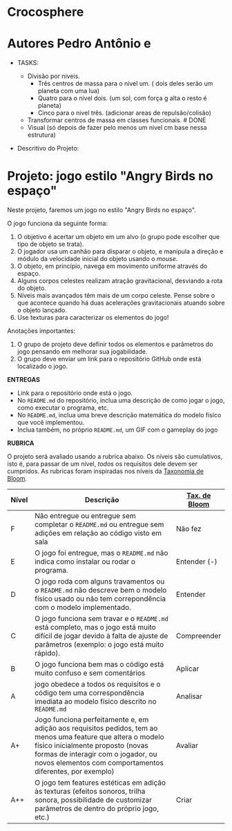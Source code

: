 # Crocosphere

# Autores Pedro Antônio e 

- TASKS:
    - Divisão por niveis.
        - Três centros de massa para o nivel um. ( dois deles serão um planeta com uma lua)
        - Quatro para o nivel dois. (um sol, com força g alta o resto é planeta)
        - Cinco para o nivel três. (adicionar areas de repulsão/colisão)
    - Transformar centros de massa em classes funcionais. # DONE
    - Visual (só depois de fazer pelo menos um nivel cm base nessa estrutura)

- Descritivo do Projeto:

# Projeto: jogo estilo "Angry Birds no espaço"

Neste projeto, faremos um jogo no estilo "Angry Birds no espaço".

O jogo funciona da seguinte forma:

1. O objetivo é acertar um objeto em um alvo (o grupo pode escolher que tipo de objeto se trata).
2. O jogador usa um canhão para disparar o objeto, e manipula a direção e módulo da velocidade inicial do objeto usando o *mouse*.
3. O objeto, em princípio, navega em movimento uniforme através do espaço.
4. Alguns corpos celestes realizam atração gravitacional, desviando a rota do objeto.
5. Níveis mais avançados têm mais de um corpo celeste. Pense sobre o que acontece quando há duas acelerações gravitacionais atuando sobre o objeto lançado.
6. Use texturas para caracterizar os elementos do jogo!

Anotações importantes:

1. O grupo de projeto deve definir todos os elementos e parâmetros do jogo pensando em melhorar sua jogabilidade.
2. O grupo deve enviar um link para o repositório GitHub onde está localizado o jogo.

**ENTREGAS**
* Link para o repositório onde está o jogo.
* No `README.md` do repositório, inclua uma descrição de como jogar o jogo, como executar o programa, etc.
* No `README.md`, inclua uma breve descrição matemática do modelo físico que você implementou.
* Inclua também, no próprio `README.md`, um GIF com o gameplay do jogo

**RUBRICA**

O projeto será avaliado usando a rubrica abaixo. Os níveis são cumulativos, isto é, para passar de um nível, *todos* os requisitos dele devem ser cumpridos. As rubricas foram inspiradas nos níveis da [Taxonomia de Bloom](https://cft.vanderbilt.edu/guides-sub-pages/blooms-taxonomy/).

| Nível | Descrição | [Tax. de Bloom](https://cft.vanderbilt.edu/guides-sub-pages/blooms-taxonomy/) |
| --- | --- | --- |
| F | Não entregue ou entregue sem completar o `README.md` ou entregue sem adições em relação ao código visto em sala | Não fez |
| E | O jogo foi entregue, mas o `README.md` não indica como instalar ou rodar o programa. | Entender (-) |
| D | O jogo roda com alguns travamentos ou o `README.md` não descreve bem o modelo físico usado ou não tem correpondência com o modelo implementado. | Entender | 
| C | O jogo funciona sem travar e o `README.md` está completo, mas o jogo está muito difícil de jogar devido à falta de ajuste de parâmetros (exemplo: o jogo está muito rápido). | Compreender |
| B | O jogo funciona bem mas o código está muito confuso e sem comentários | Aplicar |
| A | jogo obedece a todos os requisitos e o código tem uma correspondência imediata ao modelo físico descrito no `README.md` | Analisar |
| A+ | Jogo funciona perfeitamente e, em adição aos requisitos pedidos, tem ao menos uma feature que altera o modelo físico inicialmente proposto (novas formas de interagir com o jogador, ou novos elementos com comportamentos diferentes, por exemplo) | Avaliar |
| A++ | O jogo tem features estéticas em adição às texturas (efeitos sonoros, trilha sonora, possibilidade de customizar parâmetros de dentro do próprio jogo, etc.) | Criar |
